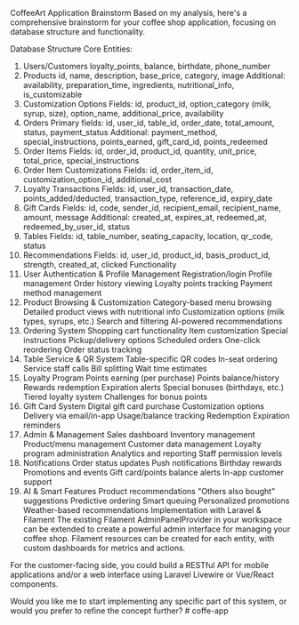 CoffeeArt Application Brainstorm
Based on my analysis, here's a comprehensive brainstorm for your coffee shop application, focusing on database structure and functionality.

Database Structure
Core Entities:

1. Users/Customers
loyalty_points, balance, birthdate, phone_number
2. Products
id, name, description, base_price, category, image
Additional: availability, preparation_time, ingredients, nutritional_info, is_customizable
3. Customization Options
Fields: id, product_id, option_category (milk, syrup, size), option_name, additional_price, availability
4. Orders
Primary fields: id, user_id, table_id, order_date, total_amount, status, payment_status
Additional: payment_method, special_instructions, points_earned, gift_card_id, points_redeemed
5. Order Items
Fields: id, order_id, product_id, quantity, unit_price, total_price, special_instructions
6. Order Item Customizations
Fields: id, order_item_id, customization_option_id, additional_cost
7. Loyalty Transactions
Fields: id, user_id, transaction_date, points_added/deducted, transaction_type, reference_id, expiry_date
8. Gift Cards
Fields: id, code, sender_id, recipient_email, recipient_name, amount, message
Additional: created_at, expires_at, redeemed_at, redeemed_by_user_id, status
9. Tables
Fields: id, table_number, seating_capacity, location, qr_code, status
10. Recommendations
Fields: id, user_id, product_id, basis_product_id, strength, created_at, clicked
Functionality
1. User Authentication & Profile Management
Registration/login
Profile management
Order history viewing
Loyalty points tracking
Payment method management
2. Product Browsing & Customization
Category-based menu browsing
Detailed product views with nutritional info
Customization options (milk types, syrups, etc.)
Search and filtering
AI-powered recommendations
3. Ordering System
Shopping cart functionality
Item customization
Special instructions
Pickup/delivery options
Scheduled orders
One-click reordering
Order status tracking
4. Table Service & QR System
Table-specific QR codes
In-seat ordering
Service staff calls
Bill splitting
Wait time estimates
5. Loyalty Program
Points earning (per purchase)
Points balance/history
Rewards redemption
Expiration alerts
Special bonuses (birthdays, etc.)
Tiered loyalty system
Challenges for bonus points
6. Gift Card System
Digital gift card purchase
Customization options
Delivery via email/in-app
Usage/balance tracking
Redemption
Expiration reminders
7. Admin & Management
Sales dashboard
Inventory management
Product/menu management
Customer data management
Loyalty program administration
Analytics and reporting
Staff permission levels
8. Notifications
Order status updates
Push notifications
Birthday rewards
Promotions and events
Gift card/points balance alerts
In-app customer support
9. AI & Smart Features
Product recommendations
"Others also bought" suggestions
Predictive ordering
Smart queuing
Personalized promotions
Weather-based recommendations
Implementation with Laravel & Filament
The existing Filament AdminPanelProvider in your workspace can be extended to create a powerful admin interface for managing your coffee shop. Filament resources can be created for each entity, with custom dashboards for metrics and actions.

For the customer-facing side, you could build a RESTful API for mobile applications and/or a web interface using Laravel Livewire or Vue/React components.

Would you like me to start implementing any specific part of this system, or would you prefer to refine the concept further?
#   c o f f e - a p p  
 